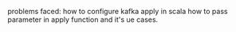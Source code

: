problems faced:
how to configure kafka
apply in scala 
how to pass parameter in apply function and it's ue cases.

